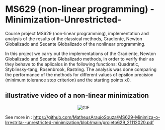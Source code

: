 # MS629 (non-linear programming) -Minimization-Unrestricted-
Course project MS629 (non-linear programming), implementation and analysis of the results of the classical methods, Gradiente, Newton Globalizado and Secante Globalizado of the nonlinear programming.

In this project we carry out the implementations of the Gradiente, Newton Globalizado and Secante Globalizado methods, in order to verify their as they behave to the aplicalos in the following
functions: Quadratic, Styblinsky-tang, Rosenbrook, Rastring. The analysis was done comparing the performance of the methods for different values of epsilon precision (minimum tolerance
stop criterion) and the starting points x0.

## illustrative video of a non-linear minimization 
<p align="center">
<img align="center" alt="GIF" src="https://github.com/MatheusAraujoSouza/MS629-Minimiza-o-Irrestrita--unrestricted-minimization/blob/main/Nolinear.gif" />
  
 See more in : https://github.com/MatheusAraujoSouza/MS629-Minimiza-o-Irrestrita--unrestricted-minimization/blob/main/projeto629_21112020.pdf
  
  
 
